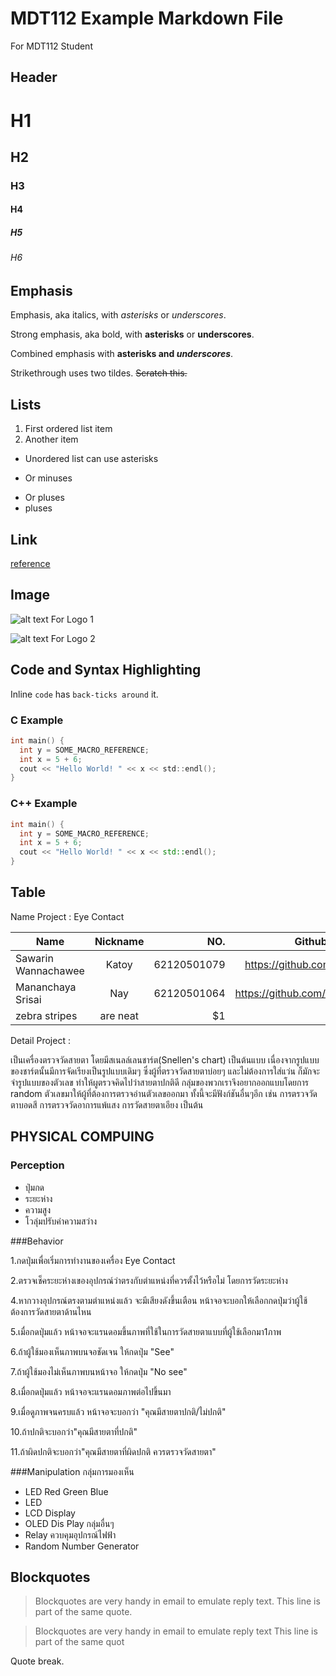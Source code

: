 # MDT112 Example Markdown File
For MDT112 Student

## Header

# H1
## H2
### H3
#### H4
##### H5
###### H6

## Emphasis

Emphasis, aka italics, with *asterisks* or _underscores_.

Strong emphasis, aka bold, with **asterisks** or __underscores__.

Combined emphasis with **asterisks and _underscores_**.

Strikethrough uses two tildes. ~~Scratch this.~~

## Lists

1. First ordered list item
2. Another item

* Unordered list can use asterisks
- Or minuses
+ Or pluses
+ pluses

## Link

[reference](https://github.com/adam-p/markdown-here/wiki/Markdown-Cheatsheet)

## Image

![alt text For Logo 1][logo]

![alt text For Logo 2][flowchart]

[logo]: https://github.com/ruangrith-ri/MDT112-Example-Markdown-File/blob/master/images/icon48.png "Logo Title Text"

[flowchart]: https://docs.google.com/drawings/d/1LlTj2-TofzUyzM0Hmx1rD6h55y62ok-M4ZQyJYJF9XI/edit?usp=sharing

## Code and Syntax Highlighting

Inline `code` has `back-ticks around` it.

### C Example

```c
int main() {
  int y = SOME_MACRO_REFERENCE;
  int x = 5 + 6;
  cout << "Hello World! " << x << std::endl();
}
```

### C++ Example

```cpp
int main() {
  int y = SOME_MACRO_REFERENCE;
  int x = 5 + 6;
  cout << "Hello World! " << x << std::endl();
}
```

## Table

Name Project : Eye Contact

|     Name               |     Nickname      |         NO.        |    Github Profile Link          |  
|------------------------|:-----------------:|-------------------:|--------------------------------:|
| Sawarin Wannachawee    | Katoy             | 62120501079        | https://github.com/poohkatoy    |
| Mananchaya Srisai      | Nay               | 62120501064        | https://github.com/mananssnay   |
| zebra stripes | are neat      |    $1 |

Detail Project :

เป็นเครื่องตรวจวัดสายตา โดยมีสเนลล์เลนชาร์ต(Snellen's chart) เป็นต้นแบบ เนื่องจากรูปแบบของชาร์ตนั้นมีการจัดเรียงเป็นรูปแบบเดิมๆ 
ซึ่งผู้ที่ตรวจวัดสายตาบ่อยๆ และไม่ต้องการใส่แว่น ก็มักจะจำรูปแบบของตัวเลข ทำให้ผูตรวจคิดไปว่าสายตาปกติดี
กลุ่มของพวกเราจึงอยากออกแบบโดยการ random ตัวเลขมาให้ผู้ที่ต้องการตรวจอ่านตัวเลขออกมา ทั้งนี้จะมีฟังก์ชันอื่นๆอีก เช่น การตรวจวัดตาบอดสี
การตรวจวัดอาการแพ้แสง การวัดสายตาเอียง เป็นต้น
 
## PHYSICAL COMPUING
### Perception
- ปุ่มกด
- ระยะห่าง
- ความสูง
- โวลุ่มปรับค่าความสว่าง


###Behavior

  1.กดปุ่มเพื่อเริ่มการทำงานของเครื่อง Eye Contact
  
  2.ตรวจเช็คระยะห่างเของอุปกรณ์ว่าตรงกับตำแหน่งที่ควรตั้งไว้หรือไม่ โดยการวัดระยะห่าง
  
  4.หากวางอุปกรณ์ตรงตามตำแหน่งแล้ว จะมีเสียงดังขึ้นเตือน หน้าจอจะบอกให้เลือกกดปุ่มว่าผู้ใช้ต้องการวัดสายตาด้านไหน
  
  5.เมื่อกดปุ่มแล้ว หน้าจอจะแรนดอมขึ้นภาพที่ใช้ในการวัดสายตาแบบที่ผู้ใช้เลือกมา1ภาพ
  
  6.ถ้าผู้ใช้มองเห็นภาพบนจอชัดเจน ให้กดปุ่ม "See"
  
  7.ถ้าผู้ใช้มองไม่เห็นภาพบนหน้าจอ ให้กดปุ่ม "No see"
  
  8.เมื่อกดปุ่มแล้ว หน้าจอจะแรนดอมภาพต่อไปขึ้นมา
  
  9.เมื่อดูภาพจนครบแล้ว หน้าจอจะบอกว่า "คุณมีสายตาปกติ/ไม่ปกติ" 
  
  10.ถ้าปกติจะบอกว่า"คุณมีสายตาที่ปกติ"
  
  11.ถ้าผิดปกติจะบอกว่า"คุณมีสายตาที่ผิดปกติ ควรตรวจวัดสายตา"
  

###Manipulation
กลุ่มการมองเห็น
- LED Red Green Blue
- LED
- LCD Display
- OLED Dis Play
กลุ่มอื่นๆ
- Relay ควบคุมอุปกรณ์ไฟฟ้า
- Random Number Generator 


## Blockquotes

> Blockquotes are very handy in email to emulate reply text.
> This line is part of the same quote.

> Blockquotes are very handy in email to emulate reply text
> This line is part of the same quot

Quote break.
